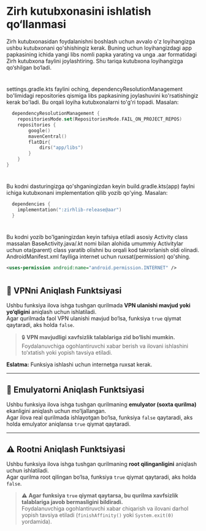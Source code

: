 # Zirh kutubxonasini ishlatish qo‘llanmasi
Zirh kutubxonasidan foydalanishni boshlash uchun avvalo o'z loyihangizga
ushbu kutubxonani qo'shishingiz kerak. Buning uchun loyihangizdagi app
papkasining ichida yangi libs nomli papka yarating va unga .aar formatidagi
Zirh kutubxona faylini joylashtiring. Shu tariqa kutubxona
loyihangizga qo‘shilgan bo‘ladi.
#
settings.gradle.kts faylini oching, dependencyResolutionManagement bo'limidagi repositories qismiga libs papkasining joylashuvini
ko'rsatishingiz kerak bo'ladi. Bu orqali loyiha kutubxonalarni to'g'ri topadi. Masalan: 
```kotlin
  dependencyResolutionManagement {
    repositoriesMode.set(RepositoriesMode.FAIL_ON_PROJECT_REPOS)
    repositories {
        google()
        mavenCentral()
        flatDir{
            dirs("app/libs")
        }
    }
}
```
#
Bu kodni dasturingizga qo'shganingizdan keyin build.gradle.kts(app) faylni ichiga kutubxonani implementation qilib yozib qo'ying. Masalan:
```kotlin
  dependencies {
    implementation(":zirhlib-release@aar")
  }
```
#
Bu kodni yozib bo'lganingizdan keyin tafsiya etiladi asosiy Activity class massalan BaseActivity.java/.kt nomi bilan alohida umummiy Activitylar uchun ota(parent) class yaratib olishni bu orqali kod takrorlanish oldi olinadi. AndroidManifest.xml faylliga internet uchun ruxsat(permission) qo'shing.
```xml
<uses-permission android:name="android.permission.INTERNET" />
```

#
## 🚦 VPNni Aniqlash Funktsiyasi

Ushbu funksiya ilova ishga tushgan qurilmada **VPN ulanishi mavjud yoki yo‘qligini** aniqlash uchun ishlatiladi.  
Agar qurilmada faol VPN ulanishi mavjud bo‘lsa, funksiya `true` qiymat qaytaradi, aks holda `false`.

> 🔒 **VPN mavjudligi xavfsizlik talablariga zid bo‘lishi mumkin.**  
> Foydalanuvchiga ogohlantiruvchi xabar berish va ilovani ishlashini to‘xtatish yoki yopish tavsiya etiladi.

**Eslatma:** Funksiya ishlashi uchun internetga ruxsat kerak.

---

## 🧪 Emulyatorni Aniqlash Funktsiyasi

Ushbu funksiya ilova ishga tushgan qurilmaning **emulyator (soxta qurilma)** ekanligini aniqlash uchun mo‘ljallangan.  
Agar ilova real qurilmada ishlayotgan bo‘lsa, funksiya `false` qaytaradi, aks holda emulyator aniqlansa `true` qiymat qaytaradi.

---

## ⚠️ Rootni Aniqlash Funktsiyasi

Ushbu funksiya ilova ishga tushgan qurilmaning **root qilinganligini** aniqlash uchun ishlatiladi.  
Agar qurilma root qilingan bo‘lsa, funksiya `true` qiymat qaytaradi, aks holda `false`.

> ⚠️ **Agar funksiya `true` qiymat qaytarsa, bu qurilma xavfsizlik talablariga javob bermasligini bildiradi.**  
> Foydalanuvchiga ogohlantiruvchi xabar chiqarish va ilovani darhol yopish tavsiya etiladi (`finishAffinity()` yoki `System.exit(0)` yordamida).



